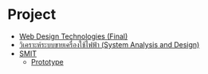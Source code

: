 # Project

- [Web Design Technologies (Final)](https://www.figma.com/design/j9g2erWGRW4y9blqr2EudR/WebDesign-E-Lerning?node-id=0-1&t=DSTvCbLIfjX0768G-1)
- [วิเคราะห์ระบบขายเครื่องใช้ไฟฟ้า (System Analysis and Design)](./assets/SA.pdf)
- [SMIT](./assets/Present_G21.pdf)
    - [Prototype](https://www.figma.com/design/kUVypHZF3dHe7h7MVw4aCc/user?node-id=0-1&t=8oA55K1YisB1uJKV-1)
